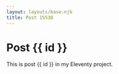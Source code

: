 ```yaml
---
layout: layouts/base.njk
title: Post 15538
---
```


# Post {{ id }}

This is post {{ id }} in my Eleventy project.

